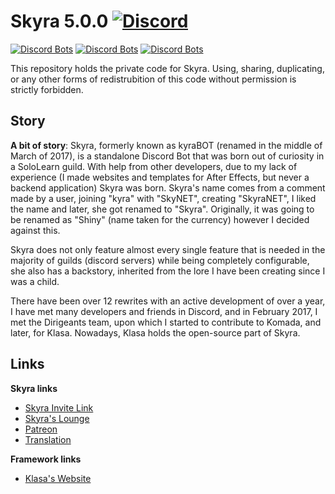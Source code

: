 # Skyra 5.0.0 [![Discord](https://discordapp.com/api/guilds/254360814063058944/embed.png)](https://skyradiscord.com/join)

[![Discord Bots](https://discordbots.org/api/widget/status/266624760782258186.svg?noavatar=true)](https://discordbots.org/bot/266624760782258186)
[![Discord Bots](https://discordbots.org/api/widget/servers/266624760782258186.svg?noavatar=true)](https://discordbots.org/bot/266624760782258186)
[![Discord Bots](https://discordbots.org/api/widget/upvotes/266624760782258186.svg?noavatar=true)](https://discordbots.org/bot/266624760782258186)

This repository holds the private code for Skyra. Using, sharing, duplicating, or any other forms of redistrubition of this code without permission is strictly forbidden.

## Story
**A bit of story**: Skyra, formerly known as kyraBOT (renamed in the middle of March of 2017), is a standalone Discord Bot that was born out of curiosity in a SoloLearn guild. With help from other developers, due to my lack of experience (I made websites and templates for After Effects, but never a backend application) Skyra was born. Skyra's name comes from a comment made by a user, joining "kyra" with "SkyNET", creating "SkyraNET", I liked the name and later, she got renamed to "Skyra". Originally, it was going to be renamed as "Shiny" (name taken for the currency) however I decided against this.

Skyra does not only feature almost every single feature that is needed in the majority of guilds (discord servers) while being completely configurable, she also has a backstory, inherited from the lore I have been creating since I was a child.

There have been over 12 rewrites with an active development of over a year, I have met many developers and friends in Discord, and in February 2017, I met the Dirigeants team, upon which I started to contribute to Komada, and later, for Klasa. Nowadays, Klasa holds the open-source part of Skyra.

## Links

**Skyra links**

- [Skyra Invite Link](https://skyradiscord.com/invite)
- [Skyra's Lounge](https://skyradiscord.com/join)
- [Patreon](https://www.patreon.com/kyranet)
- [Translation](https://skyradiscord.com/translate)

**Framework links**

- [Klasa's Website](https://klasa.js.org)
